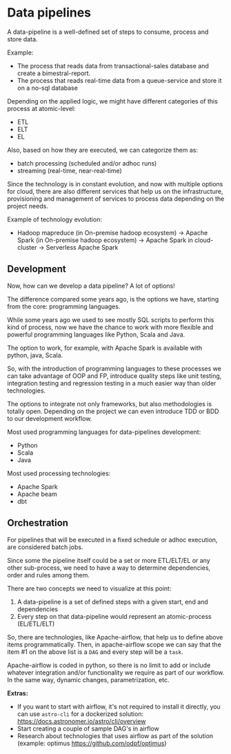 # Data pipelines

A data-pipeline is a well-defined set of steps to consume, process and store data.

Example:
- The process that reads data from transactional-sales database and create a bimestral-report.
- The process that reads real-time data from a queue-service and store it on a no-sql database  

Depending on the applied logic, we might have different categories of this process at atomic-level:
- ETL
- ELT
- EL

Also, based on how they are executed, we can categorize them as:
- batch processing (scheduled and/or adhoc runs) 
- streaming (real-time, near-real-time)

Since the technology is in constant evolution, and now with multiple options for cloud, there are also 
different services that help us on the infrastructure, provisioning and management of services to process data depending 
on the project needs.

Example of technology evolution:

- Hadoop mapreduce (in On-premise hadoop ecosystem) -> Apache Spark (in On-premise hadoop ecosystem) -> Apache Spark in cloud-cluster -> Serverless Apache Spark

## Development

Now, how can we develop a data pipeline? A lot of options!

The difference compared some years ago, is the options we have, starting from the core: programming languages.

While some years ago we used to see mostly SQL scripts to perform this kind of process, now we have the chance to work 
with more flexible and powerful programming languages like Python, Scala and Java.

The option to work, for example, with Apache Spark is available with python, java, Scala.

So, with the introduction of programming languages to these processes we can take advantage of OOP and FP, introduce quality steps 
like unit testing, integration testing and regression testing in a much easier way than older technologies. 

The options to integrate not only frameworks, but also methodologies is totally open. Depending on the project we can 
even introduce TDD or BDD to our development workflow.

Most used programming languages for data-pipelines development:
- Python
- Scala
- Java

Most used processing technologies:
- Apache Spark
- Apache beam
- dbt

## Orchestration

For pipelines that will be executed in a fixed schedule or adhoc execution, are considered batch jobs.

Since some the pipeline itself could be a set or more ETL/ELT/EL or any other sub-process, we need to have a 
way to determine dependencies, order and rules among them.

There are two concepts we need to visualize at this point:

1. A data-pipeline is a set of defined steps with a given start, end and dependencies
2. Every step on that data-pipeline would represent an atomic-process (EL/ETL/ELT)

So, there are technologies, like Apache-airflow, that help us to define above items programmatically.
Then, in apache-airflow scope we can say that the item #1 on the above list is a `DAG` and every step will be a `task`.

Apache-airflow is coded in python, so there is no limit to add or include whatever integration and/or functionality we 
require as part of our workflow. In the same way, dynamic changes, parametrization, etc. 

__Extras:__

- If you want to start with airflow, it's not required to install it directly, you can use `astro-cli` for a dockerized solution: https://docs.astronomer.io/astro/cli/overview
- Start creating a couple of sample DAG's in airflow
- Research about technologies that uses airflow as part of the solution (example: optimus <https://github.com/odpf/optimus>)
